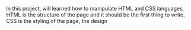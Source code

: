 In this project, will learned how to manipulate HTML and CSS languages. HTML is the structure of the page and it should be the first thing to write. CSS is the styling of the page, the design
